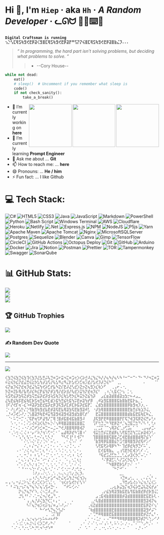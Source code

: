 # Hi 👋, I'm `Hiep` · aka `Hh` · *A Random Developer* · ᓚᘏᗢ 🧑‍💻⌨️💽

**`Digital Craftsman is running ⢢⡑⢣⣏⢿⣫⢷⣻⢞⣟⡿⣽⢎⣻⣿⣏⢿⣫⢷⣻⢞⣟⡿⣽⡟⠛⢫⡝⡝⢮⣿⣏⢿⣫⢷⣻⢞⣟⡿⣽⣿⣷⣌⡹...`**

> *“ In programming, the hard part isn’t solving problems, but deciding what problems to solve. ”*
> > - --Cory House--

```python
while not dead:
    eat()
    # sleep()  # Uncomment if you remember what sleep is
    code()
    if not check_sanity():
        take_a_break()
```

<p align="center">

</p>

<img align="right" width="140" height="140" src="https://media1.giphy.com/media/v1.Y2lkPTc5MGI3NjExNnh1azB3eG9hYmdjMzk1NGVkMmQ4MDc5ZzNtZTR4ZjhzN2VvanNnbiZlcD12MV9pbnRlcm5hbF9naWZfYnlfaWQmY3Q9cw/wJBYx2Yh84XS4sTzmz/giphy.webp?raw=true">
<img align="right" width="140" height="140" src="https://media3.giphy.com/media/v1.Y2lkPTc5MGI3NjExanlmbGZkdWRnYmcxcmwyMzdyZjRnOWQyZjJuY2R6MGVka3FnbzlwaCZlcD12MV9pbnRlcm5hbF9naWZfYnlfaWQmY3Q9cw/RgutegYIHk2Nhxj4m5/giphy.webp?raw=true">
<img align="right" width="140" height="140" src="https://media0.giphy.com/media/v1.Y2lkPTc5MGI3NjExMTBiaTY1NWU5MmJhdHg2ZHk5dGVsa2I4YTl6eDBqd2h2ZzIwbGZjdSZlcD12MV9pbnRlcm5hbF9naWZfYnlfaWQmY3Q9cw/jrdgDVFrcgJpNlonWO/giphy.webp?raw=true">


- 🔭 I’m currently working on  **here**
- 🌱 I’m currently learning **Prompt Engineer**
- 💬 Ask me about ... **Git**
- 📫 How to reach me: ... **here**
- 😄 Pronouns: ... **He / him**
- ⚡ Fun fact: ... I like Github
  
# 💻 Tech Stack:
![C#](https://img.shields.io/badge/c%23-%23239120.svg?style=for-the-badge&logo=csharp&logoColor=white) ![HTML5](https://img.shields.io/badge/html5-%23E34F26.svg?style=for-the-badge&logo=html5&logoColor=white) ![CSS3](https://img.shields.io/badge/css3-%231572B6.svg?style=for-the-badge&logo=css3&logoColor=white) ![Java](https://img.shields.io/badge/java-%23ED8B00.svg?style=for-the-badge&logo=openjdk&logoColor=white) ![JavaScript](https://img.shields.io/badge/javascript-%23323330.svg?style=for-the-badge&logo=javascript&logoColor=%23F7DF1E) ![Markdown](https://img.shields.io/badge/markdown-%23000000.svg?style=for-the-badge&logo=markdown&logoColor=white) ![PowerShell](https://img.shields.io/badge/PowerShell-%235391FE.svg?style=for-the-badge&logo=powershell&logoColor=white) ![Python](https://img.shields.io/badge/python-3670A0?style=for-the-badge&logo=python&logoColor=ffdd54) ![Bash Script](https://img.shields.io/badge/bash_script-%23121011.svg?style=for-the-badge&logo=gnu-bash&logoColor=white) ![Windows Terminal](https://img.shields.io/badge/Windows%20Terminal-%234D4D4D.svg?style=for-the-badge&logo=windows-terminal&logoColor=white) ![AWS](https://img.shields.io/badge/AWS-%23FF9900.svg?style=for-the-badge&logo=amazon-aws&logoColor=white) ![Cloudflare](https://img.shields.io/badge/Cloudflare-F38020?style=for-the-badge&logo=Cloudflare&logoColor=white) ![Heroku](https://img.shields.io/badge/heroku-%23430098.svg?style=for-the-badge&logo=heroku&logoColor=white) ![Netlify](https://img.shields.io/badge/netlify-%23000000.svg?style=for-the-badge&logo=netlify&logoColor=#00C7B7) ![.Net](https://img.shields.io/badge/.NET-5C2D91?style=for-the-badge&logo=.net&logoColor=white) ![Express.js](https://img.shields.io/badge/express.js-%23404d59.svg?style=for-the-badge&logo=express&logoColor=%2361DAFB) ![NPM](https://img.shields.io/badge/NPM-%23CB3837.svg?style=for-the-badge&logo=npm&logoColor=white) ![NodeJS](https://img.shields.io/badge/node.js-6DA55F?style=for-the-badge&logo=node.js&logoColor=white) ![P5js](https://img.shields.io/badge/p5.js-ED225D?style=for-the-badge&logo=p5.js&logoColor=FFFFFF) ![Yarn](https://img.shields.io/badge/yarn-%232C8EBB.svg?style=for-the-badge&logo=yarn&logoColor=white) ![Apache Maven](https://img.shields.io/badge/Apache%20Maven-C71A36?style=for-the-badge&logo=Apache%20Maven&logoColor=white) ![Apache Tomcat](https://img.shields.io/badge/apache%20tomcat-%23F8DC75.svg?style=for-the-badge&logo=apache-tomcat&logoColor=black) ![Nginx](https://img.shields.io/badge/nginx-%23009639.svg?style=for-the-badge&logo=nginx&logoColor=white) ![MicrosoftSQLServer](https://img.shields.io/badge/Microsoft%20SQL%20Server-CC2927?style=for-the-badge&logo=microsoft%20sql%20server&logoColor=white) ![Postgres](https://img.shields.io/badge/postgres-%23316192.svg?style=for-the-badge&logo=postgresql&logoColor=white) ![Sequelize](https://img.shields.io/badge/Sequelize-52B0E7?style=for-the-badge&logo=Sequelize&logoColor=white) ![Blender](https://img.shields.io/badge/blender-%23F5792A.svg?style=for-the-badge&logo=blender&logoColor=white) ![Canva](https://img.shields.io/badge/Canva-%2300C4CC.svg?style=for-the-badge&logo=Canva&logoColor=white) ![Gimp](https://img.shields.io/badge/Gimp-657D8B?style=for-the-badge&logo=gimp&logoColor=FFFFFF) ![TensorFlow](https://img.shields.io/badge/TensorFlow-%23FF6F00.svg?style=for-the-badge&logo=TensorFlow&logoColor=white) ![CircleCI](https://img.shields.io/badge/circleci-%23161616.svg?style=for-the-badge&logo=circleci&logoColor=white) ![GitHub Actions](https://img.shields.io/badge/github%20actions-%232671E5.svg?style=for-the-badge&logo=githubactions&logoColor=white) ![Octopus Deploy](https://img.shields.io/badge/octopus%20deploy-0D80D8?style=for-the-badge&logo=octopusdeploy&logoColor=white) ![Git](https://img.shields.io/badge/git-%23F05033.svg?style=for-the-badge&logo=git&logoColor=white) ![GitHub](https://img.shields.io/badge/github-%23121011.svg?style=for-the-badge&logo=github&logoColor=white) ![Arduino](https://img.shields.io/badge/-Arduino-00979D?style=for-the-badge&logo=Arduino&logoColor=white) ![Docker](https://img.shields.io/badge/docker-%230db7ed.svg?style=for-the-badge&logo=docker&logoColor=white) ![Jira](https://img.shields.io/badge/jira-%230A0FFF.svg?style=for-the-badge&logo=jira&logoColor=white) ![Notion](https://img.shields.io/badge/Notion-%23000000.svg?style=for-the-badge&logo=notion&logoColor=white) ![Postman](https://img.shields.io/badge/Postman-FF6C37?style=for-the-badge&logo=postman&logoColor=white) ![Prettier](https://img.shields.io/badge/prettier-%23F7B93E.svg?style=for-the-badge&logo=prettier&logoColor=black) ![TOR](https://img.shields.io/badge/tor-%237E4798.svg?style=for-the-badge&logo=tor-project&logoColor=white) ![Tampermonkey](https://img.shields.io/badge/tampermonkey-%2300485B.svg?style=for-the-badge&logo=tampermonkey&logoColor=white) ![Swagger](https://img.shields.io/badge/-Swagger-%23Clojure?style=for-the-badge&logo=swagger&logoColor=white) ![SonarQube](https://img.shields.io/badge/SonarQube-black?style=for-the-badge&logo=sonarqube&logoColor=4E9BCD)
# 📊 GitHub Stats:
![](https://github-readme-stats.vercel.app/api?username=hiep-tm&theme=dark&hide_border=false&include_all_commits=true&count_private=true)<br/>
![](https://github-readme-streak-stats.herokuapp.com/?user=hiep-tm&theme=dark&hide_border=false)<br/>
![](https://github-readme-stats.vercel.app/api/top-langs/?username=hiep-tm&theme=dark&hide_border=false&include_all_commits=true&count_private=true&layout=compact)

## 🏆 GitHub Trophies
![](https://github-profile-trophy.vercel.app/?username=hiep-tm&theme=radical&no-frame=false&no-bg=false&margin-w=4)

### ✍️ Random Dev Quote
![](https://quotes-github-readme.vercel.app/api?type=horizontal&theme=radical)

---
[![](https://visitcount.itsvg.in/api?id=xsol05&icon=0&color=0)](https://visitcount.itsvg.in)

```python
⢎⣳⣙⢮⣳⣙⢮⣳⢹⢎⣳⡹⣜⣣⣛⡬⢧⣙⠶⣩⠖⣭⠲⣍⠶⣩⢖⡱⢎⡵⣚⠼⣌⢳⣌⠳⡜⡜⢦⠳⡜⢦⠣⠳⠘⠒⠉⠒⠉⠂⠙⠂⠙⠜⠲⣍⠶⣩⠞⣬⠳⣍⢮⣱⢣⡝⣬⢣⢏⠶⣩⠖⡭⢎⡵⢪⡕⣎⠶⡱⢎⠶⡱⢎⠶⡱⢎⠶⡱⢎⡲⡱⢎⡲⣑⠎⣔⠢⡜⣜
⠮⣕⢮⡳⣎⡝⣞⣬⣛⢮⣕⡳⣣⢳⡼⣱⢫⡜⢧⣣⠻⣔⠻⣌⡗⣣⢞⡱⣋⢶⡩⣞⡜⣣⢞⡹⡼⣙⢮⠓⠉⠀⢀⡀⠀⠀⠀⠀⠀⠀⠀⠀⠄⠀⠀⠀⠈⠁⠻⢬⡳⣭⢖⣣⠗⣮⡕⣫⢎⠷⣡⢟⣱⢫⣜⠳⣜⢎⡳⣙⢎⡳⣙⢎⡳⣙⢎⡳⢍⢮⡑⢧⢣⡕⢎⡜⢢⠣⡜⣬
⢮⡝⣶⡹⢮⡝⣞⢶⡹⣞⣬⢳⣭⢳⢞⡵⣋⡞⣧⠳⣝⡎⣟⡼⣜⢣⣞⡱⣝⡲⣝⢦⣻⡱⣎⢷⡱⠋⠀⠀⢀⢠⠖⠠⠐⡀⠀⠀⠀⠀⠀⠀⠀⠀⠀⠀⠀⠀⠀⠀⠁⠳⣎⢧⣛⢦⣝⣣⢏⣏⠷⣎⢧⡳⢎⡿⡸⣎⢵⣋⠮⡵⢭⢎⡵⣍⢮⡱⣋⠶⣙⠮⡱⢎⡳⢜⢣⠓⡼⣌
⡳⣝⠶⣝⡧⢿⡜⣧⢟⡼⣎⠷⣎⡟⣮⢳⡝⡾⣱⢻⡜⣞⡵⣺⡜⢧⣞⡱⣭⢳⡝⣞⢶⡹⣎⠃⠀⢀⠰⡈⢆⣯⢎⡑⢢⠀⡁⢂⠀⠀⠀⠀⠀⠀⠀⠀⠀⠀⠀⠀⠀⠀⠈⠣⣟⢮⢞⡼⣫⢎⡿⣜⢧⡻⣝⢶⡹⢞⡮⣜⡳⣝⣚⢮⠶⡭⣖⣣⡝⢮⡱⢫⣕⢫⡜⣭⢲⡙⢴⢣
⢵⣫⢟⣮⡽⣳⢯⣝⡾⣳⢭⣛⣮⡽⣞⡽⣺⢵⣫⢷⡹⣎⢷⣣⢟⡳⣎⠷⣭⡳⣝⣮⢳⡽⠀⠀⣠⣎⣶⣽⣾⣿⣾⣽⣲⣳⡒⠦⠴⣠⣀⠀⠀⠀⠀⠀⠀⠀⠀⠀⠀⠀⠀⠀⠘⢯⡞⣵⢫⡞⣵⢫⣞⡵⣫⢞⡽⣣⢟⡼⣳⢮⡝⣮⢻⡵⡺⣴⢋⡾⣱⢏⡼⣣⢞⢦⢣⡝⣊⢷
⣜⢧⣟⣮⢷⡯⣟⣮⢷⣏⡷⣫⢶⣛⣮⠷⣏⣾⡱⣯⢳⣛⣮⢗⣯⢳⡭⣟⡶⣽⢳⡞⡿⠀⢀⠾⣵⣻⣯⣿⣿⣿⣯⣷⣿⣷⣟⣯⡗⣦⡀⡁⠀⠀⠀⠀⠀⠀⠀⠀⠀⠀⠀⠀⠀⠈⡿⣜⢷⣛⣮⢟⣼⡳⡽⢮⣳⢟⡮⢷⣝⡮⣝⣮⢳⣝⡳⣵⢫⡞⡵⣎⢷⡹⡞⣎⡳⡜⣥⣛
⢸⠏⡜⢞⡏⢶⠡⣎⠱⠾⣽⡽⣳⣟⣞⣯⡽⣖⡿⣹⢯⣻⡼⣏⡾⣏⡷⣯⡽⣞⣯⡟⡁⠀⣌⣾⣳⣿⣿⣿⣿⣿⣿⣿⣿⣿⡿⣷⣻⢶⡹⡰⡀⠄⠀⠀⠀⠀⠀⠀⠀⠀⠀⠀⠀⠀⠸⣻⢞⡹⡞⢯⣖⢻⡽⣏⡷⣯⣛⣯⢾⣹⡳⣞⢯⡞⣵⣫⢷⣹⢽⡺⣭⢗⣻⡜⣧⠝⣦⢻
⢈⠂⠜⣂⠞⣡⡓⡌⡑⢻⣷⣻⢷⣻⣞⣧⣟⡾⣽⢯⣟⣧⢿⣽⣳⢯⣟⣷⣻⣽⠾⣃⠀⠐⡼⣳⢿⣿⣿⣿⣿⣿⣿⣿⣿⣿⣟⣷⣛⡮⢷⣱⡹⢬⡀⠀⠀⠀⠀⠀⠀⠀⠀⠀⠀⠀⠀⢣⢫⠼⣝⣳⢎⠣⣽⢯⡷⣯⣟⡾⣽⡳⣟⡽⣾⡹⣧⣻⢮⡽⣞⡵⢯⣞⢧⣻⢼⡙⣖⣻
⢀⡘⠴⡩⢞⡡⠜⡐⢈⢣⣿⣽⡻⢷⣟⠾⣭⢻⣽⣻⢾⣽⣻⢾⣽⣻⣾⣳⣿⢏⡞⠁⠀⠀⣟⣭⣿⣿⣿⣿⣿⣿⣿⣿⣿⣿⣾⣷⣯⣟⣯⢷⣏⠷⣌⡀⠀⠀⠀⠀⠀⠀⠀⠀⠀⠀⠀⠈⣇⠛⡬⢳⠈⠆⣽⣯⢟⡷⢯⣟⣷⣻⣽⣻⢶⣻⣳⢯⣟⡾⣝⣾⣛⣮⢿⣜⣧⠻⣜⣳
⠀⠈⠂⠥⢉⠒⡉⠐⡈⢯⡟⢶⢫⠟⣼⢻⡜⡉⢿⢘⣿⡾⣯⣿⢾⣯⣷⣿⣻⠼⠀⠀⠀⣸⢯⣻⡟⣟⠿⣿⣿⣿⣿⡟⡏⢯⡙⢾⣹⢯⡿⣝⢮⡛⡤⢃⠆⠀⠀⠀⠀⠀⠀⠀⠀⠀⠀⠀⠦⡙⢔⠣⠜⡀⠞⡬⢻⡍⣻⣽⢾⣳⣯⢷⣯⢷⣯⣟⡾⣽⡽⣶⣻⣞⣯⢾⣜⡻⣜⣻
⠀⠀⠡⠐⡀⠂⠄⡁⠌⡡⢜⠮⣱⢎⢧⡓⠦⡑⠌⢢⠿⢿⣿⣽⣿⣿⣯⣿⣿⣍⠀⠀⠀⢩⠏⢓⣙⣈⠓⠹⣟⡿⣝⠚⡈⢦⣙⣯⣉⣓⠙⠌⠣⠘⡀⢃⠆⠀⠀⠀⠀⠀⠀⠀⠀⠀⠀⠀⢂⢁⠊⡱⢌⡒⣍⠲⡁⢆⠹⡜⢿⡒⣿⠟⢾⣟⡾⣽⣻⢷⣻⣗⡿⣾⡽⣞⣧⢻⡜⣿
⠀⠀⡁⠂⠄⡁⠠⠐⠌⡰⣉⠞⡱⣊⠶⣉⠒⠤⣈⠤⠙⢞⡸⣿⣿⢿⡿⣿⢾⡝⠀⠀⠀⢀⡈⣉⡍⠈⠉⢢⢿⡽⣎⢁⡰⢋⣩⡄⠁⠈⠀⢀⣠⢤⡴⣉⠄⠀⠀⠀⠀⠀⠀⠀⠀⠀⠀⠀⢀⠊⡐⢀⠢⠘⡄⢣⠑⣌⡳⡝⣮⡱⣉⠞⣸⣿⢿⣽⢯⣟⡷⣯⣟⣷⣻⡽⣞⢧⡻⣽
⠀⠐⢀⠡⢒⠠⡁⢌⠰⠐⡤⠊⠵⡘⢲⠡⢋⠒⡁⠂⠁⣤⣼⢿⡽⣞⠳⢩⣿⠰⠁⠀⠀⢺⣭⣓⣛⡮⣍⣟⣾⡿⣆⢣⢟⣯⣛⣝⢳⣉⣍⡶⣽⢾⡱⢃⠄⠀⠀⠀⠀⠀⠀⠀⠀⠀⠀⠀⢄⠢⠑⡌⠰⡱⡘⢦⡙⢶⡙⢧⡓⢧⢃⠚⠰⣿⡿⣯⣟⣯⢿⣽⣟⡾⣳⠻⣽⢺⡝⣿
⠀⠀⠀⠁⠂⢡⠘⡄⢣⠡⠄⢃⠒⠌⡄⢃⠣⡘⠀⠀⠀⠙⠣⢏⢸⠃⠇⢺⠍⠃⠀⠀⠀⢹⣿⣿⣿⣿⣿⢯⣿⣟⡬⣋⢾⣟⣿⣾⣿⣿⣾⢿⡝⣮⠱⠁⠀⠀⠀⠀⠀⠀⠀⠀⠀⠀⠀⠀⠀⠠⢁⠠⠁⢄⠉⠦⡙⠦⡙⢦⡙⢆⠎⡌⢀⠻⡙⣳⡻⣞⡿⣽⢾⡝⣧⢋⡄⢫⠜⣿
⠀⠀⠀⠀⠀⠀⠁⠌⢂⠡⢌⠂⡍⡐⢈⠢⠁⠤⢁⠠⠀⠀⡀⠂⢌⠡⠌⠀⠊⠀⠀⠀⠀⠈⣷⣻⢿⡿⣯⣿⣿⣮⡓⣩⢚⣿⢿⣿⣻⡽⣞⢯⠞⡡⠊⠀⠀⠀⠀⠀⠀⠀⠀⠀⠀⠀⠀⠀⠀⠁⠀⡀⢈⠠⢈⡔⣡⠣⡝⢦⡙⢮⡘⡄⢃⠤⢁⠹⡱⢫⠝⣮⢳⡹⡜⢣⠘⠠⢙⡜
⠀⠀⠀⠀⠀⠀⠀⠌⡀⠆⡌⠒⡌⠰⢀⠂⡁⠂⠄⠠⠈⠄⠠⡐⢈⠐⡀⠠⠁⠀⠀⠀⠀⠀⢣⢟⣯⢟⡵⢿⡿⠳⠙⠂⢹⣞⡿⣞⢷⡻⣙⠎⠥⠁⡀⠀⠀⠀⠀⠀⠀⠀⠀⠀⠀⠀⠀⠀⠈⠄⠁⠄⡠⢁⢊⡐⣡⠙⣌⢣⡙⣆⢓⡜⡄⢎⡐⠤⡐⣡⠛⡴⢋⡳⣉⠇⡊⠑⢂⡝
⠀⠀⠀⠀⠠⠐⠈⡐⢌⠰⣀⠣⠌⡁⢆⠘⠠⢁⠈⠄⠡⢈⠐⡀⢂⠐⡀⠂⠄⠀⠀⠀⠀⠀⠀⣏⢞⣯⢿⣷⣄⠀⣀⢰⢫⣟⡳⣏⢾⡱⢃⠎⠠⢁⠀⠀⠀⠀⠀⠀⠀⠀⠀⠀⠀⠀⠀⠀⠀⠀⠀⠀⠀⠀⠀⡐⢀⠉⠌⠣⡙⣌⠳⡜⡜⢮⠜⡳⢙⢢⠋⡜⢩⠑⠡⠊⠁⢉⠂⠄
⠀⠀⠀⠀⢀⠐⡀⠒⡈⠰⠀⠆⢡⠘⠠⢈⠁⢂⠐⠈⡀⢂⠐⠠⢂⠰⠀⢅⢊⠀⠀⠀⠀⠀⠀⠘⢯⣞⣩⣜⣋⣓⣈⣀⢃⣌⡴⣹⢎⡳⡉⠤⢁⠂⠈⠀⠀⠀⠀⠀⠀⠀⠀⠀⠀⠀⠀⠀⠀⠀⠀⠀⠠⠀⢂⠀⠂⠌⡐⢀⠀⠠⠁⢈⠀⡀⠈⢁⠈⡀⢁⠈⡀⠌⠀⠀⠀⠀⠀⠀
⠀⠀⠀⠀⡀⠂⢄⠡⢠⠑⡌⡘⠤⠈⠔⠂⡌⢀⠂⡁⠠⠀⠈⠄⡀⢂⡁⢆⡂⠀⠀⠀⠀⠀⠀⠀⠘⠌⡿⣽⣋⢅⠣⡜⣩⢎⡳⣍⢎⠱⠀⠂⠀⠀⠀⠀⠀⠀⠀⠀⠀⠀⠀⠀⠀⠀⠀⠀⠀⠀⢀⠐⠠⠁⠂⠌⡐⠠⠐⡠⠌⠐⡈⠄⠠⣀⠱⠂⠆⢀⠀⡀⠄⠀⠀⠀⠀⠀⠀⠀
⠀⠀⠀⠀⠠⠉⠄⡊⢄⠣⡐⢰⢈⠒⡈⠐⡀⢂⠐⡀⠁⠌⠐⡀⢁⠂⠌⠠⡁⠀⠀⠀⠀⠀⠀⠀⠀⠀⠉⠳⣿⡿⣟⡷⣣⠏⡒⠌⠀⠂⠁⠀⠀⠀⠀⠀⠀⠀⠀⠀⠀⠀⠀⠀⠀⠀⠀⠀⠀⠀⠀⠀⠀⠐⠀⠂⠔⡁⠣⡐⣌⠡⢂⠌⠐⠀⠁⡀⠂⠄⡀⠀⠄⠂⠀⠀⠀⠀⠀⠀
⠀⠀⠀⠀⠀⠁⠘⠐⠂⠢⢑⠂⠎⡐⢄⠣⠐⡈⠐⠠⠁⢊⠐⡐⠂⠜⡐⢃⡒⠠⠀⠀⠀⠀⠀⠀⠀⠀⠀⠀⠈⠓⠍⠚⠁⠂⠀⠀⠀⠁⠀⠀⠀⠀⠀⠀⠀⠀⠀⠀⠀⠀⠀⠀⠀⠀⠀⠀⠀⠀⠀⠄⠡⢈⢢⣡⢒⡌⡖⣁⠢⣁⠆⡌⡠⢁⠂⠄⠉⠀⠀⡐⠀⠀⢀⠀⠀⠀⠀⠀
⠀⠀⠀⠀⠀⠀⠀⠀⠀⠀⠨⠜⡰⠠⠌⢂⠡⢀⠡⢀⠢⢄⠢⣐⠩⡔⣘⢆⡹⠄⠀⠀⠀⠀⠀⠀⠀⠀⠀⠀⠀⠀⠀⣀⡀⠀⠀⠀⠀⠀⠀⠀⠀⠀⢀⠀⠀⠀⠀⠀⠀⠀⠀⠀⠀⠀⠀⠀⠀⠀⠠⠈⠐⠠⠀⠌⡉⠜⠒⠩⢒⡉⠖⡨⠁⠄⠠⠀⠀⡀⠄⠀⠠⠐⠀⠀⠀⠀⠀⠀
⠀⠀⠀⠀⠀⠀⠀⠀⡀⣀⠰⡘⢄⠣⠜⣂⠖⣡⠚⢤⡓⣌⢖⣡⢳⣘⠲⣎⢲⡱⡄⠀⠀⠀⠀⠀⠀⠀⠀⠀⠀⠀⠀⠰⣙⠶⣠⢂⡀⢀⠀⡀⠄⡌⢄⠃⠠⠀⠀⠀⠀⠀⠀⠀⠀⠀⠀⠀⠀⠀⠀⠂⠜⢠⠑⢂⠐⠨⢆⡑⠢⢐⠰⠠⣉⠰⣁⢂⠁⡀⠠⠀⠀⠄⠀⠀⠀⠀⠀⠀
⠤⢠⠐⡄⠒⡬⣈⠕⢢⡁⢞⡰⣉⢎⡱⢊⢡⡁⢂⠀⠈⢲⢎⡖⣣⢞⡓⡎⢣⠱⠁⠀⠀⠀⠀⠀⠀⠀⠀⠀⠀⠀⠀⣀⠹⣛⡴⣣⢜⡢⠱⣌⢲⡘⣌⢎⡡⠀⠀⠀⠀⠀⠀⠀⠀⠀⠀⠀⠀⠀⠀⠀⠀⠀⠉⠐⠌⠀⠆⢬⠑⠌⠢⡑⠤⢣⢜⠂⡐⠀⠄⢈⠐⠀⡀⠄⠀⠀⠀⠀
⠈⠀⠃⠬⢱⡐⢢⠍⢦⠙⢦⠱⡌⢦⢡⢫⠴⣙⠂⠄⠀⠀⠉⠞⠥⢊⠔⠌⠀⠀⠀⠀⠀⠀⠀⠀⠀⠀⠀⢀⡠⣆⡷⣬⣳⡍⢶⡹⢮⡵⣛⣬⢧⣝⢮⡞⡴⠁⠀⠀⠀⠀⠀⠀⠀⠀⠀⠀⠀⠀⠀⠀⠀⠀⠀⠁⠈⠀⠘⢂⠍⡒⡰⢉⣋⢓⡊⠅⡐⡌⠂⠄⢀⠂⠀⠄⠂⠀⡐⠀
⠀⠀⠀⠀⠀⡝⢢⡙⢦⡙⠎⠱⡀⢌⠢⣉⠼⣀⡚⠤⠀⠀⠀⠀⠀⠀⠀⠀⠀⠀⠀⠀⠀⠀⠀⠀⢀⡔⣮⣳⢿⣽⣻⣷⣯⣟⣧⢻⣯⣷⣿⣞⡿⣞⡷⣻⢬⡁⠀⠀⠀⠀⠀⠀⠀⠀⠀⠀⠀⠀⠀⠀⠀⠀⠀⠀⠆⡤⢰⣞⡾⣵⣻⢟⣼⢫⡙⢆⡱⢠⡑⡠⢂⠌⡐⢠⠀⠤⡑⠂
⠀⠀⠀⠀⠀⣘⢣⠘⠃⠌⠠⢁⠒⣌⠲⡌⢞⣠⠙⡀⠄⠀⠀⠀⠀⠀⠀⠀⠀⠀⠀⠀⠀⠀⣠⢐⣯⢾⣷⣿⣿⣿⣿⣿⡾⣽⣾⣿⣿⣿⣿⣿⣟⣯⣟⡧⢇⠠⠀⠀⡀⠀⠀⠀⠀⠀⠀⠀⠀⠀⠀⠀⠀⠀⠀⠀⠀⠀⠈⠡⠐⠠⠉⠾⣍⡳⣙⢎⡳⢣⡝⣲⡉⠖⡐⢂⡉⢦⡑⣈
⠀⠀⠀⠀⠀⠀⠀⠁⢠⢀⢦⡘⡼⢌⣳⡙⢎⡁⠆⡄⠂⠀⢀⠀⠀⠄⠀⠀⠀⠀⠀⠀⢀⡐⢧⣿⣾⣿⣿⣿⣿⣿⣿⣿⣿⣿⣿⣿⣿⣿⣿⣿⣻⣽⢾⡝⢦⠀⠀⠀⠀⠀⠀⠀⠀⠀⠀⠀⠀⠀⠀⠀⠀⠀⠀⠀⠀⠀⠀⠀⠁⠂⠁⠈⠉⢳⣍⣫⣝⣣⢝⡢⢍⡠⣑⠢⣜⢢⠁⡆
⠀⠀⠀⠀⠀⠀⠀⠀⠣⠍⢦⡙⢶⡩⢖⡭⢲⡌⠶⣠⠡⠜⡠⠌⠈⠀⠀⠀⠀⠀⠀⢀⢮⣝⣾⣿⣿⣿⣿⣿⣿⣿⣿⣿⣿⣿⣿⣿⣿⣿⣿⣟⣯⡿⣝⠎⢢⠁⠀⠀⠀⠀⠀⠀⢀⡀⠤⡐⢂⠚⣈⠁⠉⠀⠀⠀⠀⠀⠀⠀⠀⠀⠀⠀⠀⠀⠌⡳⠩⢌⠙⡳⣌⠦⣍⠳⣌⢧⡘⡴
⠀⠀⠀⠀⠀⠀⠀⠀⠀⠀⠀⠈⠀⠓⠊⠖⢣⡙⢦⡑⢣⡜⠂⠀⠀⠀⠀⠀⠀⠀⠀⠈⢷⣾⣿⣿⣿⣿⣿⣿⣟⣿⣿⣿⣿⣿⣿⣿⣿⣿⣿⣿⣽⣻⠞⡬⠑⠀⠀⠀⡀⠤⠒⣌⠥⡜⠆⠓⠉⠈⠀⠀⠀⠀⠀⠀⠀⠀⠀⠀⠀⠀⠀⠀⠀⠀⠀⠀⠁⠀⠈⠱⣉⢞⣉⡛⣌⠣⡜⡱
⠀⠀⠀⠀⠀⠀⠀⠀⠀⠀⠀⠀⠀⠀⠀⢀⠀⢈⡍⢹⡏⠀⠀⠀⠀⠀⠀⠀⠀⠀⠀⢀⠂⢉⠛⠿⢿⣿⣿⣟⣯⣿⣿⣿⣿⣿⣿⣿⣿⣿⣿⣟⡾⣝⡚⣄⠃⠄⣠⠱⡘⠖⠋⠈⠀⠀⠀⠀⠀⠀⠀⠀⠀⠀⠀⠀⠀⠀⠀⠀⠀⠀⠀⠀⠀⠀⠀⠀⠀⠀⠀⠀⠀⠈⠁⠛⠬⣟⢼⡱
⠀⠀⠀⠀⠀⡀⢠⢀⢢⡐⢤⢢⠔⡢⠥⠦⠴⠦⠞⠗⠀⠀⠀⠀⠀⠀⠀⠀⠀⠀⡀⠂⠐⠠⢈⡐⠀⠄⠠⠉⠛⠛⠻⠿⢿⡿⣿⣿⣿⢿⡽⡾⡝⠣⢑⡠⠊⠜⠀⠁⠀⠀⠀⠀⠀⠀⠀⠀⠀⠀⠀⠀⠀⠀⠀⠀⠀⠀⠀⠀⠀⠀⠀⠀⠀⠀⠀⠀⠀⠠⠀⠀⠀⠀⠀⠀⠀⠀⠉⡷
⠀⠀⠀⠄⠡⢐⡁⢂⠦⣘⠢⡅⢎⡱⣉⠞⡠⠓⠌⠀⠀⠀⠀⠀⠁⠀⠀⠀⢀⠐⠀⠌⠠⠁⢂⠠⠌⢠⠡⠘⡀⠥⠡⢈⠄⡐⠠⢀⠉⠌⠉⠑⡠⠓⡈⠄⠀⠂⠀⠀⠀⠀⠀⠀⠀⠀⠀⣄⠒⡈⠄⠀⠀⠀⠀⠀⠀⠀⠀⠀⠀⠀⠀⠀⠀⠀⠀⠀⠀⠰⢀⠡⢀⠡⠀⠀⠀⠀⠀⣹
⠀⠀⠈⠠⠁⢂⠘⡐⢂⠡⠓⡘⢃⠲⠑⡚⠱⠛⠀⠀⠀⠀⠀⠀⠀⠀⠀⢀⠂⠀⠡⠈⠀⢀⠂⢀⠐⢂⠠⠡⠐⢀⠂⠄⠠⠀⠁⠀⠀⠄⡘⠠⠐⠁⠀⠀⠀⠀⠀⠀⠀⠀⠀⠀⠀⡀⠣⠀⠁⠀⠀⠀⠀⠀⢀⠀⠀⠀⠀⠀⠀⠀⠀⠀⠀⠀⠀⠀⠀⠀⠀⠀⠀⠀⠀⠀⠀⠀⠀⠁⠀⠀⠀⠀⠀
```
